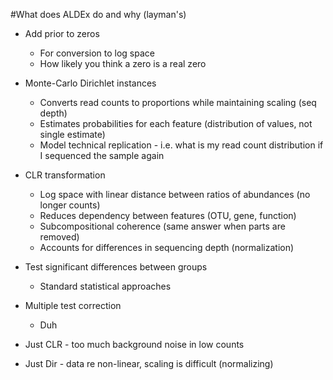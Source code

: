 #What does ALDEx do and why (layman's)
- Add prior to zeros
    - For conversion to log space
    - How likely you think a zero is a real zero
- Monte-Carlo Dirichlet instances
    - Converts read counts to proportions while maintaining scaling (seq depth)
    - Estimates probabilities for each feature (distribution of values, not single estimate)
    - Model technical replication - i.e. what is my read count distribution if I sequenced the sample again
- CLR transformation
    - Log space with linear distance between ratios of abundances (no longer counts)
    - Reduces dependency between features (OTU, gene, function)
    - Subcompositional coherence (same answer when parts are removed)
    - Accounts for differences in sequencing depth (normalization)
- Test significant differences between groups
    - Standard statistical approaches
- Multiple test correction
    - Duh

- Just CLR - too much background noise in low counts
- Just Dir - data re non-linear, scaling is difficult (normalizing)
